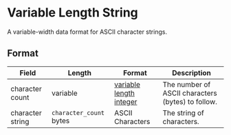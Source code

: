 # Variable Length String

A variable-width data format for ASCII character strings.

## Format

| Field | Length | Format | Description |
|--|--|--|--|
| character count | variable | [variable length integer](/protocol/formats/variable-length-integer) | The number of ASCII characters (bytes) to follow. |
| character string | `character_count` bytes | ASCII Characters | The string of characters. |
